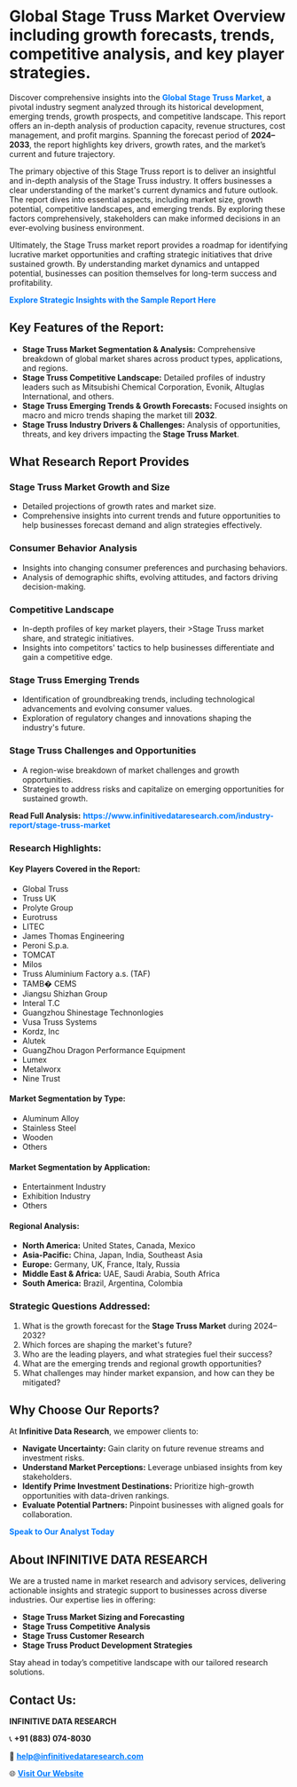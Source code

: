 <h1>Global Stage Truss Market Overview including growth forecasts, trends, competitive analysis, and key player strategies.</h1>
<p>
Discover comprehensive insights into the 
<a href="https://www.infinitivedataresearch.com/industry-report/stage-truss-market" rel="dofollow" style="color: #007BFF; text-decoration: none;"><strong>Global Stage Truss Market</strong></a>, a pivotal industry segment analyzed through its historical development, emerging trends, growth prospects, and competitive landscape. This report offers an in-depth analysis of production capacity, revenue structures, cost management, and profit margins. Spanning the forecast period of <strong>2024–2033</strong>, the report highlights key drivers, growth rates, and the market’s current and future trajectory.
</p>
<p>
The primary objective of this Stage Truss report is to deliver an insightful and in-depth analysis of the Stage Truss industry. It offers businesses a clear understanding of the market's current dynamics and future outlook. The report dives into essential aspects, including market size, growth potential, competitive landscapes, and emerging trends. By exploring these factors comprehensively, stakeholders can make informed decisions in an ever-evolving business environment.
</p>
<p>
Ultimately, the Stage Truss market report provides a roadmap for identifying lucrative market opportunities and crafting strategic initiatives that drive sustained growth. By understanding market dynamics and untapped potential, businesses can position themselves for long-term success and profitability.
</p>
<p>
<a href="https://www.infinitivedataresearch.com/request-sample/reportId=105218" style="color: #007BFF; text-decoration: none;"><strong>Explore Strategic Insights with the Sample Report Here</strong></a>
</p>

<h2>Key Features of the Report:</h2>
<ul>
<li><strong>Stage Truss Market Segmentation & Analysis:</strong> Comprehensive breakdown of global market shares across product types, applications, and regions.</li>
<li><strong>Stage Truss Competitive Landscape:</strong> Detailed profiles of industry leaders such as Mitsubishi Chemical Corporation, Evonik, Altuglas International, and others.</li>
<li><strong>Stage Truss Emerging Trends & Growth Forecasts:</strong> Focused insights on macro and micro trends shaping the market till <strong>2032</strong>.</li>
<li><strong>Stage Truss Industry Drivers & Challenges:</strong> Analysis of opportunities, threats, and key drivers impacting the <strong>Stage Truss Market</strong>.</li>
</ul>

<h2>What Research Report Provides</h2>
<h3>Stage Truss Market Growth and Size</h3>
<ul>
<li>Detailed projections of growth rates and market size.</li>
<li>Comprehensive insights into current trends and future opportunities to help businesses forecast demand and align strategies effectively.</li>
</ul>

<h3>Consumer Behavior Analysis</h3>
<ul>
<li>Insights into changing consumer preferences and purchasing behaviors.</li>
<li>Analysis of demographic shifts, evolving attitudes, and factors driving decision-making.</li>
</ul>

<h3>Competitive Landscape</h3>
<ul>
<li>In-depth profiles of key market players, their >Stage Truss market share, and strategic initiatives.</li>
<li>Insights into competitors' tactics to help businesses differentiate and gain a competitive edge.</li>
</ul>

<h3>Stage Truss Emerging Trends</h3>
<ul>
<li>Identification of groundbreaking trends, including technological advancements and evolving consumer values.</li>
<li>Exploration of regulatory changes and innovations shaping the industry's future.</li>
</ul>

<h3>Stage Truss Challenges and Opportunities</h3>
<ul>
<li>A region-wise breakdown of market challenges and growth opportunities.</li>
<li>Strategies to address risks and capitalize on emerging opportunities for sustained growth.</li>
</ul>
<p><strong>Read Full Analysis:</strong> <a href="https://www.infinitivedataresearch.com/industry-report/stage-truss-market" rel="dofollow" style="color: #007BFF; text-decoration: none;"><strong>https://www.infinitivedataresearch.com/industry-report/stage-truss-market</strong></a></p>
<h3>Research Highlights:</h3>
<h4>Key Players Covered in the Report:</h4>
<ul><li>Global Truss</li><li>Truss UK</li><li>Prolyte Group</li><li>Eurotruss</li><li>LITEC</li><li>James Thomas Engineering</li><li>Peroni S.p.a.</li><li>TOMCAT</li><li>Milos</li><li>Truss Aluminium Factory a.s. (TAF)</li><li>TAMB� CEMS</li><li>Jiangsu Shizhan Group</li><li>Interal T.C</li><li>Guangzhou Shinestage Technonlogies</li><li>Vusa Truss Systems</li><li>Kordz, Inc</li><li>Alutek</li><li>GuangZhou Dragon Performance Equipment</li><li>Lumex</li><li>Metalworx</li><li>Nine Trust</li></ul>
<h4>Market Segmentation by Type:</h4>
<ul><li>Aluminum Alloy</li><li>Stainless Steel</li><li>Wooden</li><li>Others</li></ul>
<h4>Market Segmentation by Application:</h4>
<ul><li>Entertainment Industry</li><li>Exhibition Industry</li><li>Others</li></ul>

<h4>Regional Analysis:</h4>
<ul>
<li><strong>North America:</strong> United States, Canada, Mexico</li>
<li><strong>Asia-Pacific:</strong> China, Japan, India, Southeast Asia</li>
<li><strong>Europe:</strong> Germany, UK, France, Italy, Russia</li>
<li><strong>Middle East & Africa:</strong> UAE, Saudi Arabia, South Africa</li>
<li><strong>South America:</strong> Brazil, Argentina, Colombia</li>
</ul>

<h3>Strategic Questions Addressed:</h3>
<ol>
<li>What is the growth forecast for the <strong>Stage Truss Market</strong> during 2024–2032?</li>
<li>Which forces are shaping the market's future?</li>
<li>Who are the leading players, and what strategies fuel their success?</li>
<li>What are the emerging trends and regional growth opportunities?</li>
<li>What challenges may hinder market expansion, and how can they be mitigated?</li>
</ol>

<h2>Why Choose Our Reports?</h2>
<p>At <strong>Infinitive Data Research</strong>, we empower clients to:</p>
<ul>
<li><strong>Navigate Uncertainty:</strong> Gain clarity on future revenue streams and investment risks.</li>
<li><strong>Understand Market Perceptions:</strong> Leverage unbiased insights from key stakeholders.</li>
<li><strong>Identify Prime Investment Destinations:</strong> Prioritize high-growth opportunities with data-driven rankings.</li>
<li><strong>Evaluate Potential Partners:</strong> Pinpoint businesses with aligned goals for collaboration.</li>
</ul>
<p><a href="https://www.infinitivedataresearch.com/industry-report/stage-truss-market" rel="dofollow" style="color: #007BFF; text-decoration: none;"><strong>Speak to Our Analyst Today</strong></a></p>

<h2>About INFINITIVE DATA RESEARCH</h2>
<p>We are a trusted name in market research and advisory services, delivering actionable insights and strategic support to businesses across diverse industries. Our expertise lies in offering:</p>
<ul>
<li><strong>Stage Truss Market Sizing and Forecasting</strong></li>
<li><strong>Stage Truss Competitive Analysis</strong></li>
<li><strong>Stage Truss Customer Research</strong></li>
<li><strong>Stage Truss Product Development Strategies</strong></li>
</ul>
<p>Stay ahead in today’s competitive landscape with our tailored research solutions.</p>

<h2>Contact Us:</h2>
<p><strong>INFINITIVE DATA RESEARCH</strong></p>
<p>📞 <strong>+91 (883) 074-8030</strong></p>
<p>📧 <strong><a href="mailto:help@infinitivedataresearch.com" style="color: #007BFF;">help@infinitivedataresearch.com</a></strong></p>
<p>🌐 <strong><a href="https://www.infinitivedataresearch.com" rel="dofollow" style="color: #007BFF;">Visit Our Website</a></strong></p>